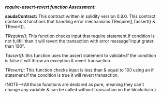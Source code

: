 ***require-assert-revert function Assessment:***

**saudaContract:**
This contract written in solidity version 0.8.0. This contract contains 3 functions that handling error mechanisms:TRequire(),Tassert() & TRevert().

*TRequire():*
This function checks input that require statement.If condition is not fullfill than it will revert the transaction with error message"input grater than 100".

*Tassert():*
this function uses the assert statement to validate.If the condition is false it will throw an exception & revert transaction.

*TRevert():*
This function checks input is less than & equal to 100 using an if statement.If the condition is true it will revert transaction.


(NOTE-->All those functions are declared as pure, meaning they can't change any variable & can be called without tracsaction on the blockchain.)
